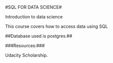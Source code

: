 #SQL FOR DATA SCIENCE#</br>

Introduction to data science</br>

This course covers how to access data using SQL<br>

##Database used is postgres.##<br>

###Resources:###</br>

Udacity Scholarship.</br>
